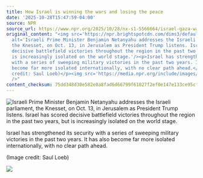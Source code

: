 ```yaml
---
title: How Israel is winning the wars and losing the peace
date: '2025-10-28T15:47:59-04:00'
source: NPR
source_url: https://www.npr.org/2025/10/28/nx-s1-5566664/israel-gaza-war-peace
original_content: "<img src='https://npr.brightspotcdn.com/dims3/default/strip/false/crop/4899x3266+0+0/resize/4899x3266!/?url=http%3A%2F%2Fnpr-brightspot.s3.amazonaws.com%2F62%2F15%2F283fd1354208b50f02787af09e20%2Fnetanyahu-10-28-gettyimages-2240400672.jpg'
  alt='Israeli Prime Minister Benjamin Netanyahu addresses the Israeli parliament,
  the Knesset, on Oct. 13, in Jerusalem as President Trump listens. Israel has scored
  decisive battlefield victories throughout the region in the past two years, but
  is increasingly isolated on the world stage.'/><p>Israel has strengthened its security
  with a series of sweeping military victories in the past two years. It has also
  become far more isolated internationally, with no clear path ahead.</p><p>(Image
  credit: Saul Loeb)</p><img src='https://media.npr.org/include/images/tracking/npr-rss-pixel.png?story=nx-s1-5566664'
  />"
content_checksum: 75dd348d30e582e0a8fad6d66799f61027f2ef0e147e133ce95cf62eb123d778
---
```


 ![Israeli Prime Minister Benjamin Netanyahu addresses the Israeli parliament, the Knesset, on Oct. 13, in Jerusalem as President Trump listens. Israel has scored decisive battlefield victories throughout the region in the past two years, but is increasingly isolated on the world stage.](https://npr.brightspotcdn.com/dims3/default/strip/false/crop/4899x3266+0+0/resize/4899x3266!/?url=http%3A%2F%2Fnpr-brightspot.s3.amazonaws.com%2F62%2F15%2F283fd1354208b50f02787af09e20%2Fnetanyahu-10-28-gettyimages-2240400672.jpg)

Israel has strengthened its security with a series of sweeping military victories in the past two years. It has also become far more isolated internationally, with no clear path ahead.

(Image credit: Saul Loeb)

 ![](https://media.npr.org/include/images/tracking/npr-rss-pixel.png?story=nx-s1-5566664)